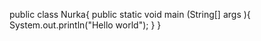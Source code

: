 public class Nurka{
    public static void main (String[] args ){
        System.out.println("Hello world");
    }
}
